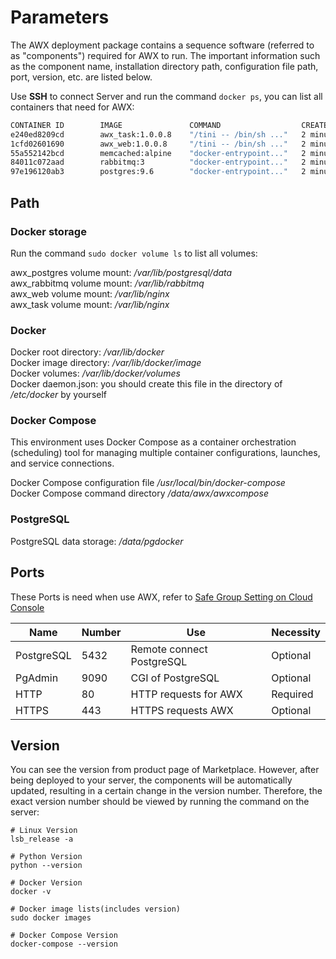 # Parameters

The AWX deployment package contains a sequence software (referred to as "components") required for AWX to run. The important information such as the component name, installation directory path, configuration file path, port, version, etc. are listed below.

Use **SSH** to connect Server and run the command `docker ps`, you can list all containers that need for AWX: 

```bash
CONTAINER ID        IMAGE               COMMAND                  CREATED             STATUS              PORTS                                NAMES
e240ed8209cd        awx_task:1.0.0.8    "/tini -- /bin/sh ..."   2 minutes ago       Up About a minute   8052/tcp                             awx_task
1cfd02601690        awx_web:1.0.0.8     "/tini -- /bin/sh ..."   2 minutes ago       Up About a minute   0.0.0.0:443->8052/tcp                 awx_web
55a552142bcd        memcached:alpine    "docker-entrypoint..."   2 minutes ago       Up 2 minutes        11211/tcp                            memcached
84011c072aad        rabbitmq:3          "docker-entrypoint..."   2 minutes ago       Up 2 minutes        4369/tcp, 5671-5672/tcp, 25672/tcp   rabbitmq
97e196120ab3        postgres:9.6        "docker-entrypoint..."   2 minutes ago       Up 2 minutes        5432/tcp                             postgres
```

## Path

### Docker storage

Run the command `sudo docker volume ls` to list all volumes: 

awx_postgres volume mount: */var/lib/postgresql/data*  
awx_rabbitmq volume mount: */var/lib/rabbitmq*  
awx_web volume mount: */var/lib/nginx*   
awx_task volume mount: */var/lib/nginx* 	

### Docker

Docker root directory: */var/lib/docker*  
Docker image directory: */var/lib/docker/image*   
Docker volumes: */var/lib/docker/volumes*  
Docker daemon.json: you should create this file in the directory of */etc/docker* by yourself

### Docker Compose

This environment uses Docker Compose as a container orchestration (scheduling) tool for managing multiple container configurations, launches, and service connections.

Docker Compose configuration file */usr/local/bin/docker-compose*  
Docker Compose command directory */data/awx/awxcompose*  

### PostgreSQL

PostgreSQL data storage: */data/pgdocker*

## Ports

These Ports is need when use AWX, refer to [Safe Group Setting on Cloud Console](https://support.websoft9.com/docs/faq/tech-instance.html)

| Name | Number | Use |  Necessity |
| --- | --- | --- | --- |
| PostgreSQL | 5432 | Remote connect PostgreSQL | Optional |
| PgAdmin | 9090 | CGI of PostgreSQL | Optional |
| HTTP | 80 | HTTP requests for AWX | Required |
| HTTPS | 443 | HTTPS requests AWX | Optional |

## Version

You can see the version from product page of Marketplace. However, after being deployed to your server, the components will be automatically updated, resulting in a certain change in the version number. Therefore, the exact version number should be viewed by running the command on the server:

```shell
# Linux Version
lsb_release -a

# Python Version
python --version

# Docker Version
docker -v

# Docker image lists(includes version)
sudo docker images

# Docker Compose Version
docker-compose --version
```

